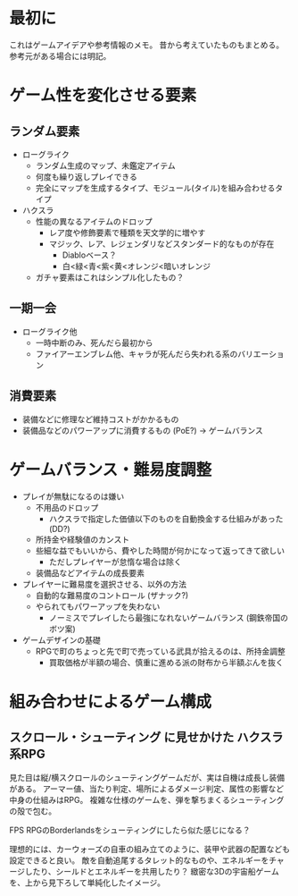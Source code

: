# 最初に

これはゲームアイデアや参考情報のメモ。
昔から考えていたものもまとめる。
参考元がある場合には明記。

# ゲーム性を変化させる要素

## ランダム要素
* ローグライク
  * ランダム生成のマップ、未鑑定アイテム
  * 何度も繰り返しプレイできる
  * 完全にマップを生成するタイプ、モジュール(タイル)を組み合わせるタイプ
* ハクスラ
  * 性能の異なるアイテムのドロップ
    * レア度や修飾要素で種類を天文学的に増やす
    * マジック、レア、レジェンダリなどスタンダード的なものが存在
      * Diabloベース？
      * 白<緑<青<紫<黄<オレンジ<暗いオレンジ
  * ガチャ要素はこれはシンプル化したもの？

## 一期一会
* ローグライク他
  * 一時中断のみ、死んだら最初から
  * ファイアーエンブレム他、キャラが死んだら失われる系のバリエーション

## 消費要素
* 装備などに修理など維持コストがかかるもの
* 装備品などのパワーアップに消費するもの (PoE?) -> ゲームバランス

# ゲームバランス・難易度調整

* プレイが無駄になるのは嫌い
  * 不用品のドロップ
    * ハクスラで指定した価値以下のものを自動換金する仕組みがあった (DD?)
  * 所持金や経験値のカンスト
  * 些細な益でもいいから、費やした時間が何かになって返ってきて欲しい
    * ただしプレイヤーが怠惰な場合は除く
  * 装備品などアイテムの成長要素
* プレイヤーに難易度を選択させる、以外の方法
  * 自動的な難易度のコントロール (ザナック?)
  * やられてもパワーアップを失わない
    * ノーミスでプレイしたら最強になれないゲームバランス (鋼鉄帝国のボツ案)
* ゲームデザインの基礎
  * RPGで町のちょっと先で町で売っている武具が拾えるのは、所持金調整
    * 買取価格が半額の場合、慎重に進める派の財布から半額ぶんを抜く

# 組み合わせによるゲーム構成

## スクロール・シューティング に見せかけた ハクスラ系RPG

見た目は縦/横スクロールのシューティングゲームだが、実は自機は成長し装備がある。
アーマー値、当たり判定、場所によるダメージ判定、属性の影響など中身の仕組みはRPG。
複雑な仕様のゲームを、弾を撃ちまくるシューティングの殻で包む。

FPS RPGのBorderlandsをシューティングにしたら似た感じになる？

理想的には、カーウォーズの自車の組み立てのように、装甲や武器の配置なども設定できると良い。
敵を自動追尾するタレット的なものや、エネルギーをチャージしたり、シールドとエネルギーを共用したり？
緻密な3Dの宇宙船ゲームを、上から見下ろして単純化したイメージ。
